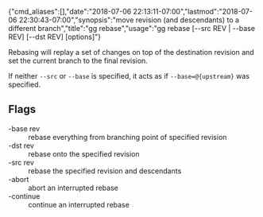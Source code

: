 {"cmd_aliases":[],"date":"2018-07-06 22:13:11-07:00","lastmod":"2018-07-06 22:30:43-07:00","synopsis":"move revision (and descendants) to a different branch","title":"gg rebase","usage":"gg rebase [--src REV | --base REV] [--dst REV] [options]"}

Rebasing will replay a set of changes on top of the destination
revision and set the current branch to the final revision.

If neither `--src` or `--base` is specified, it acts as if
`--base=@{upstream}` was specified.

## Flags

<dl class="flag_list">
	<dt>-base rev</dt>
	<dd>rebase everything from branching point of specified revision</dd>
	<dt>-dst rev</dt>
	<dd>rebase onto the specified revision</dd>
	<dt>-src rev</dt>
	<dd>rebase the specified revision and descendants</dd>
	<dt>-abort</dt>
	<dd>abort an interrupted rebase</dd>
	<dt>-continue</dt>
	<dd>continue an interrupted rebase</dd>
</dl>

